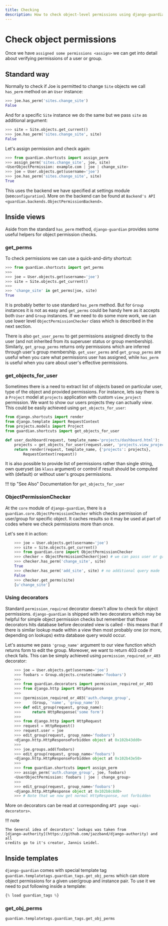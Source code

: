 ```yaml
---
title: Checking
description: How to check object-level permissions using django-guardian.
---
```


# Check object permissions

Once we have `assigned some permissions <assign>` we can get into detail 
about verifying permissions of a user or group.

## Standard way

Normally to check if Joe is permitted to change `Site` objects we call
`has_perm` method on an `User` instance:

```python
>>> joe.has_perm('sites.change_site')
False
```

And for a specific `Site` instance we do the same but we pass `site` as
additional argument:

```python
>>> site = Site.objects.get_current()
>>> joe.has_perm('sites.change_site', site)
False
```

Let's assign permission and check again:

```python
>>> from guardian.shortcuts import assign_perm
>>> assign_perm('sites.change_site', joe, site)
<UserObjectPermission: example.com | joe | change_site>
>>> joe = User.objects.get(username='joe')
>>> joe.has_perm('sites.change_site', site)
True
```

This uses the backend we have specified at settings module (see`configuration`). 
More on the backend can be found at
`Backend's API <guardian.backends.ObjectPermissionBackend>`.

## Inside views

Aside from the standard `has_perm` method, `django-guardian` provides
some useful helpers for object permission checks.

### get_perms

To check permissions we can use a quick-and-dirty shortcut:

```python
>>> from guardian.shortcuts import get_perms
>>>
>>> joe = User.objects.get(username='joe')
>>> site = Site.objects.get_current()
>>>
>>> 'change_site' in get_perms(joe, site)
True
```

It is probably better to use standard `has_perm` method. But for `Group`
instances it is not as easy and `get_perms` could be handy here as it
accepts both `User` and `Group` instances. If we need to do some more
work, we can use lower level `ObjectPermissionChecker` class which is
described in the next section.

There is also `get_user_perms` to get permissions assigned directly to
the user (and not inherited from its superuser status or group
membership). Similarly, `get_group_perms` returns only permissions which
are inferred through user's group membership. `get_user_perms` and
`get_group_perms` are useful when you care what permissions user has
assigned, while `has_perm` is useful when you care about user's
effective permissions.

### get_objects_for_user

Sometimes there is a need to extract list of objects based on particular
user, type of the object and provided permissions. For instance, lets
say there is a `Project` model at `projects` application with custom
`view_project` permission. We want to show our users projects they can
actually *view*. This could be easily achieved using
`get_objects_for_user`:

``` python
from django.shortcuts import render
from django.template import RequestContext
from projects.models import Project
from guardian.shortcuts import get_objects_for_user

def user_dashboard(request, template_name='projects/dashboard.html'):
    projects = get_objects_for_user(request.user, 'projects.view_project')
    return render(request, template_name, {'projects': projects},
        RequestContext(request))
```

It is also possible to provide list of permissions rather than single
string, own queryset (as `klass` argument) or control if result should
be computed with (default) or without user's groups permissions.

!!! tip "See Also"
    Documentation for `get_objects_for_user`

### ObjectPermissionChecker

At the `core` module of `django-guardian`, there is a
`guardian.core.ObjectPermissionChecker`
which checks permission of user/group for specific object. It caches
results so it may be used at part of codes where we check permissions
more than once.

Let's see it in action:

```python
    >>> joe = User.objects.get(username='joe')
    >>> site = Site.objects.get_current()
    >>> from guardian.core import ObjectPermissionChecker
    >>> checker = ObjectPermissionChecker(joe) # we can pass user or group
    >>> checker.has_perm('change_site', site)
    True
    >>> checker.has_perm('add_site', site) # no additional query made
    False
    >>> checker.get_perms(site)
    [u'change_site']
```

### Using decorators

Standard `permission_required` decorator doesn't allow to check for
object permissions. `django-guardian` is shipped with two decorators
which may be helpful for simple object permission checks but remember
that those decorators hits database before decorated view is called -
this means that if there is similar lookup made within a view then most
probably one (or more, depending on lookups) extra database query would
occur.

Let's assume we pass `'group_name'` argument to our view function which
returns form to edit the group. Moreover, we want to return 403 code if
check fails. This can be simply achieved using
`permission_required_or_403` decorator:

```python
    >>> joe = User.objects.get(username='joe')
    >>> foobars = Group.objects.create(name='foobars')
    >>>
    >>> from guardian.decorators import permission_required_or_403
    >>> from django.http import HttpResponse
    >>>
    >>> @permission_required_or_403('auth.change_group',
    >>>     (Group, 'name', 'group_name'))
    >>> def edit_group(request, group_name):
    >>>     return HttpResponse('some form')
    >>>
    >>> from django.http import HttpRequest
    >>> request = HttpRequest()
    >>> request.user = joe
    >>> edit_group(request, group_name='foobars')
    <django.http.HttpResponseForbidden object at 0x102b43dd0>
    >>>
    >>> joe.groups.add(foobars)
    >>> edit_group(request, group_name='foobars')
    <django.http.HttpResponseForbidden object at 0x102b43e50>
    >>>
    >>> from guardian.shortcuts import assign_perm
    >>> assign_perm('auth.change_group', joe, foobars)
    <UserObjectPermission: foobars | joe | change_group>
    >>>
    >>> edit_group(request, group_name='foobars')
    <django.http.HttpResponse object at 0x102b8c8d0>
    >>> # Note that we now get normal HttpResponse, not forbidden
```

More on decorators can be read at corresponding
`API page <api-decorators>`.

!!! note

    The General idea of decorators' lookups was taken from
    [django-authority](https://github.com/jazzband/django-authority) and all
    credits go to it's creator, Jannis Leidel.

## Inside templates

`django-guardian` comes with special template tag
`guardian.templatetags.guardian_tags.get_obj_perms`
which can store object permissions for a given user/group
and instance pair. To use it we need to put following inside a
template:

```python
{% load guardian_tags %}
```

### get_obj_perms

```python
guardian.templatetags.guardian_tags.get_obj_perms
```
